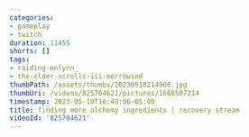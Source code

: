 ```yaml
---
categories:
- gameplay
- twitch
duration: 11455
shorts: []
tags:
- raiding-enlynn_
- the-elder-scrolls-iii-morrowind
thumbPath: /assets/thumbs/20230510214906.jpg
thumbUri: /videos/825704621/pictures/1668507214
timestamp: 2023-05-10T16:49:06-05:00
title: finding more alchemy ingredients | recovery stream
videoId: '825704621'
---
```

